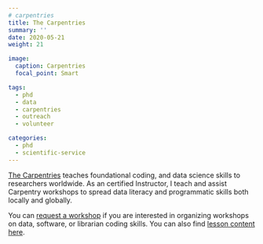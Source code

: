 ```yaml
---
# carpentries
title: The Carpentries
summary: ''
date: 2020-05-21
weight: 21

image:
  caption: Carpentries
  focal_point: Smart

tags:
  - phd
  - data
  - carpentries
  - outreach
  - volunteer

categories:
  - phd
  - scientific-service
---
```


[The Carpentries](https://carpentries.org/) teaches foundational coding, and data science skills to researchers worldwide. As an certified Instructor, I teach and assist Carpentry workshops to spread data literacy and programmatic skills both locally and globally. 

You can [request a workshop](https://amy.carpentries.org/forms/workshop/) if you are interested in organizing workshops on data, software, or librarian coding skills. You can also find [lesson content here](https://carpentries.org/workshops/#workshop-curriculum).
